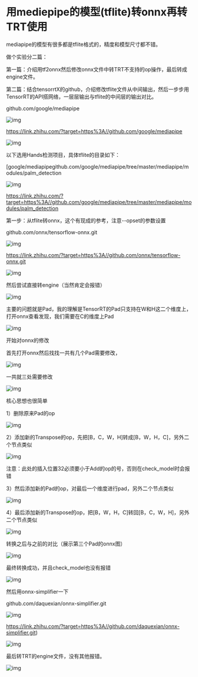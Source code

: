 # 用mediepipe的模型(tflite)转onnx再转TRT使用



mediapipe的模型有很多都是tflite格式的，精度和模型尺寸都不错。

做个实验分二篇：

第一篇：介绍用tf2onnx然后修改onnx文件中转TRT不支持的op操作，最后转成engine文件。

第二篇：结合tensorrtX的github，介绍修改tflite文件从中间输出，然后一步步用TensorRT的API搭网络，一层层输出与tflite的中间层的输出对比。

github.com/google/mediapipe

![img](assets/002/v2-77180f0b98c6edc8d8a225aaa8501525_180x120.jpg)



https://link.zhihu.com/?target=https%3A//github.com/google/mediapipe

![img](assets/002/v2-bdbb16cff4419cbaddc9c3f0c64509bd_720w.webp)

以下选用Hands检测项目，具体tflite的目录如下：

[google/mediapipegithub.com/google/mediapipe/tree/master/mediapipe/modules/palm_detection



![img](assets/002/v2-84d15591bb33292e08eead12a0d6621e_180x120.jpg)



https://link.zhihu.com/?target=https%3A//github.com/google/mediapipe/tree/master/mediapipe/modules/palm_detection



第一步：从tflite转onnx，这个有现成的参考，注意--opset的参数设置

github.com/onnx/tensorflow-onnx.git



![img](assets/002/v2-a1b36a8c6662ccc1bee5a5b972af5e27_180x120.jpg)



https://link.zhihu.com/?target=https%3A//github.com/onnx/tensorflow-onnx.git



![img](assets/002/v2-dbea348408a9c397fb525e2ecc301b7d_720w.png)

然后尝试直接转engine（当然肯定会报错）

![img](assets/002/v2-4772da01f29e9b32e4b651fc9d6320e3_720w.webp)

主要的问题就是Pad，我的理解是TensorRT的Pad只支持在W和H这二个维度上，打开onnx查看发现，我们需要在C的维度上Pad

![img](assets/002/v2-0de94b65860e0d7a358dd22efcd4682e_720w.webp)

开始对onnx的修改

首先打开onnx然后找找一共有几个Pad需要修改，

![img](assets/002/v2-1efaf96555efb1fd7cc91cebbc14882a_720w.webp)

一共就三处需要修改

![img](assets/002/v2-1e6ca522c04de783aff75c2f5414fa79_720w.webp)

核心思想也很简单

1）删除原来Pad的op

![img](assets/002/v2-aa409f71b058ec8105f1a558aa2587b0_720w.png)

2）添加新的Transpose的op，先把[B，C，W，H]转成[B，W，H，C]，另外二个节点类似

![img](assets/002/v2-48a598d09b4994e88b30e60d5fb51bad_720w.webp)

注意：此处的插入位置32必须要小于Add的op的号，否则在check_model时会报错

3）然后添加新的Pad的op，对最后一个维度进行pad，另外二个节点类似

![img](assets/002/v2-973b897f4b94027e207b44bc6b58f187_720w.webp)

4）最后添加新的Transpose的op，把[B，W，H，C]转回[B，C，W，H]，另外二个节点类似

![img](assets/002/v2-c09929c53c8162ec3ca83de261e8155f_720w.webp)

转换之后与之前的对比（展示第三个Pad的onnx图）

![img](assets/002/v2-996f0d2ffb9c300fcd29a76272e5d823_720w.webp)

最终转换成功，并且check_model也没有报错

![img](assets/002/v2-ddb59901519f125cd8904ba753176cd7_720w.webp)

然后用onnx-simplifier一下

github.com/daquexian/onnx-simplifier.git



![img](assets/002/v2-f11d4d64fe853b08e98485a25080c1ce_180x120.jpg)



https://link.zhihu.com/?target=https%3A//github.com/daquexian/onnx-simplifier.git)

![img](assets/002/v2-25cfbd9db6c36c2cd60b9ae6a834f6ac_720w.png)

最后转TRT的engine文件，没有其他报错。

![img](assets/002/v2-2de8f3f038ede4fc6010b0daf729222f_720w.webp)



